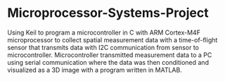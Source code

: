 # Microprocessor-Systems-Project
Using Keil to program a microcontroller in C with ARM Cortex-M4F microprocessor to collect spatial measurement data with a time-of-flight sensor that transmits data with I2C communication from sensor to microcontroller. Microcontroller transmitted measurement data to a PC using serial communication where the data was then conditioned and visualized as a 3D image with a program written in MATLAB.
